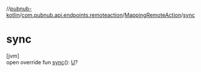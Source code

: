 //[pubnub-kotlin](../../../index.md)/[com.pubnub.api.endpoints.remoteaction](../index.md)/[MappingRemoteAction](index.md)/[sync](sync.md)

# sync

[jvm]\
open override fun [sync](sync.md)(): [U](index.md)?
